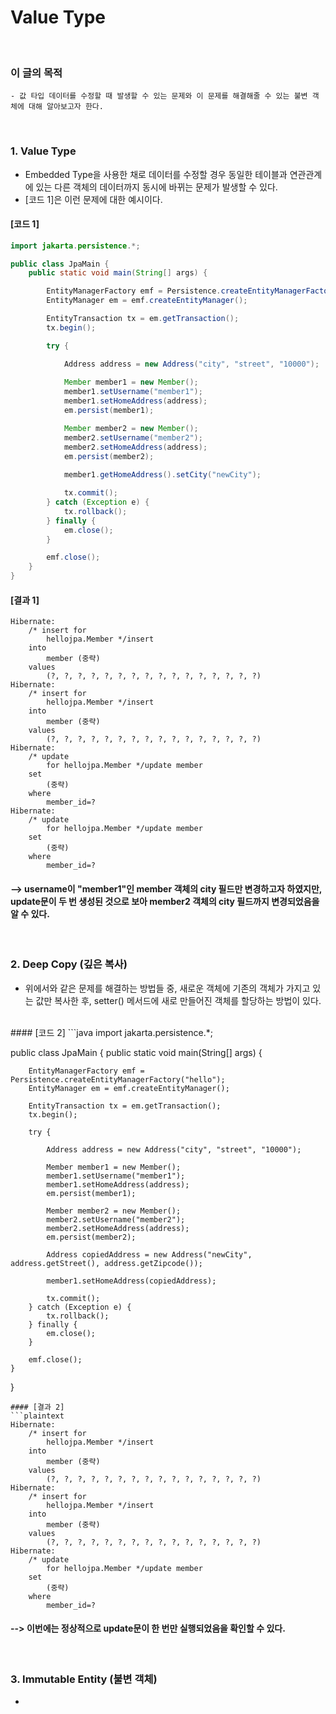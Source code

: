 # Value Type
<br/>

### 이 글의 목적
    - 값 타입 데이터를 수정할 때 발생할 수 있는 문제와 이 문제를 해결해줄 수 있는 불변 객체에 대해 알아보고자 한다.
<br/>

### 1. Value Type
- Embedded Type을 사용한 채로 데이터를 수정할 경우 동일한 테이블과 연관관계에 있는 다른 객체의 데이터까지 동시에 바뀌는 문제가 발생할 수 있다.
- [코드 1]은 이런 문제에 대한 예시이다.
#### [코드 1]
```java
import jakarta.persistence.*;

public class JpaMain {
    public static void main(String[] args) {

        EntityManagerFactory emf = Persistence.createEntityManagerFactory("hello");
        EntityManager em = emf.createEntityManager();

        EntityTransaction tx = em.getTransaction();
        tx.begin();

        try {

            Address address = new Address("city", "street", "10000");
            
            Member member1 = new Member();
            member1.setUsername("member1");
            member1.setHomeAddress(address);
            em.persist(member1);

            Member member2 = new Member();
            member2.setUsername("member2");
            member2.setHomeAddress(address);
            em.persist(member2);
            
            member1.getHomeAddress().setCity("newCity");

            tx.commit();
        } catch (Exception e) {
            tx.rollback();
        } finally {
            em.close();
        }

        emf.close();
    }
}
```
#### [결과 1]
```plaintext
Hibernate: 
    /* insert for
        hellojpa.Member */insert 
    into
        member (중략) 
    values
        (?, ?, ?, ?, ?, ?, ?, ?, ?, ?, ?, ?, ?, ?, ?, ?)
Hibernate: 
    /* insert for
        hellojpa.Member */insert 
    into
        member (중략) 
    values
        (?, ?, ?, ?, ?, ?, ?, ?, ?, ?, ?, ?, ?, ?, ?, ?)
Hibernate: 
    /* update
        for hellojpa.Member */update member 
    set
        (중략)
    where
        member_id=?
Hibernate: 
    /* update
        for hellojpa.Member */update member 
    set
        (중략)
    where
        member_id=?
```
#### --> username이 "member1"인 member 객체의 city 필드만 변경하고자 하였지만, <br/> update문이 두 번 생성된 것으로 보아 member2 객체의 city 필드까지 변경되었음을 알 수 있다.
<br/>

### 2. Deep Copy (깊은 복사)
- 위에서와 같은 문제를 해결하는 방법들 중, 새로운 객체에 기존의 객체가 가지고 있는 값만 복사한 후, setter() 메서드에 새로 만들어진 객체를 할당하는 방법이 있다.
<br/>
#### [코드 2]
```java
import jakarta.persistence.*;

public class JpaMain {
    public static void main(String[] args) {

        EntityManagerFactory emf = Persistence.createEntityManagerFactory("hello");
        EntityManager em = emf.createEntityManager();

        EntityTransaction tx = em.getTransaction();
        tx.begin();

        try {

            Address address = new Address("city", "street", "10000");

            Member member1 = new Member();
            member1.setUsername("member1");
            member1.setHomeAddress(address);
            em.persist(member1);

            Member member2 = new Member();
            member2.setUsername("member2");
            member2.setHomeAddress(address);
            em.persist(member2);

            Address copiedAddress = new Address("newCity", address.getStreet(), address.getZipcode());

            member1.setHomeAddress(copiedAddress);

            tx.commit();
        } catch (Exception e) {
            tx.rollback();
        } finally {
            em.close();
        }

        emf.close();
    }
}
```
#### [결과 2]
```plaintext
Hibernate: 
    /* insert for
        hellojpa.Member */insert 
    into
        member (중략) 
    values
        (?, ?, ?, ?, ?, ?, ?, ?, ?, ?, ?, ?, ?, ?, ?, ?)
Hibernate: 
    /* insert for
        hellojpa.Member */insert 
    into
        member (중략) 
    values
        (?, ?, ?, ?, ?, ?, ?, ?, ?, ?, ?, ?, ?, ?, ?, ?)
Hibernate: 
    /* update
        for hellojpa.Member */update member 
    set
        (중략)
    where
        member_id=?
```
#### --> 이번에는 정상적으로 update문이 한 번만 실행되었음을 확인할 수 있다.
<br/>

### 3. Immutable Entity (불변 객체)
- 
